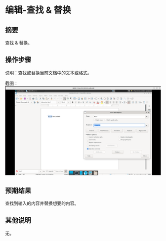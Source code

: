 # 编辑-查找 & 替换

## 摘要

查找 & 替换。

## 操作步骤

说明：查找或替换当前文档中的文本或格式。

截图：![image](./img/z30.png)

## 预期结果

查找到输入的内容并替换想要的内容。

## 其他说明

无。

